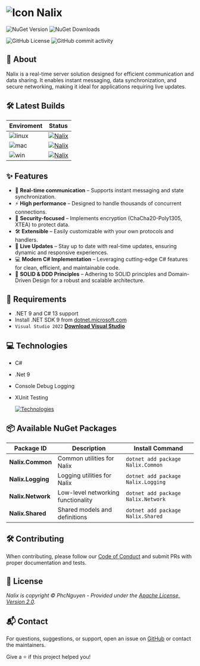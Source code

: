 # ![Icon](https://raw.githubusercontent.com/ppn-systems/Nalix/refs/heads/master/assets/Nalix.ico) **Nalix**

![NuGet Version](https://img.shields.io/nuget/v/Nalix.Common?style=flat-square&logo=nuget)
![NuGet Downloads](https://img.shields.io/nuget/dt/Nalix.Common?style=flat-square&logo=nuget)

![GitHub License](https://img.shields.io/github/license/phcnguyen/Nalix?style=flat-square)
![GitHub commit activity](https://img.shields.io/github/commit-activity/m/phcnguyen/Nalix?style=flat-square&logo=github)

## 📖 About

Nalix is a real-time server solution designed for efficient communication and data sharing. It enables instant messaging, data synchronization, and secure networking, making it ideal for applications requiring live updates.

## 🛠️ Latest Builds

| Enviroment | Status |
|------------|--------|
|![linux](https://badgen.net/badge/icon/Ubuntu%20Linux%2022.04%20x64?icon=terminal&label&color=orange)|[![Nalix](https://github.com/phcnguyen/Nalix/actions/workflows/Linux.yml/badge.svg?event=push)](https://github.com/phcnguyen/Nalix/actions/workflows/Linux.yml)|
|![mac](https://badgen.net/badge/icon/macOS%20Latest?icon=apple&label&color=purple&list=1)|[![Nalix](https://github.com/phcnguyen/Nalix/actions/workflows/MacOs.yml/badge.svg?event=push)](https://github.com/phcnguyen/Nalix/actions/workflows/MacOs.yml)|
|![win](https://badgen.net/badge/icon/Windows,.NET%209?icon=windows&label&list=1)|[![Nalix](https://github.com/phcnguyen/Nalix/actions/workflows/Windows.yml/badge.svg?event=push)](https://github.com/phcnguyen/Nalix/actions/workflows/Windows.yml)|

## ✨ Features

- 🔄 **Real-time communication** – Supports instant messaging and state synchronization.
- ⚡ **High performance** – Designed to handle thousands of concurrent connections.
- 🔐 **Security-focused** – Implements encryption (ChaCha20-Poly1305, XTEA) to protect data.
- 🛠️ **Extensible** – Easily customizable with your own protocols and handlers.
- 📡 **Live Updates** – Stay up to date with real-time updates, ensuring dynamic and responsive experiences.
- 💻 **Modern C# Implementation** – Leveraging cutting-edge C# features for clean, efficient, and maintainable code.
- 🧩 **SOLID & DDD Principles** – Adhering to SOLID principles and Domain-Driven Design for a robust and scalable architecture.

## 🔧 Requirements

- .NET 9 and C# 13 support
- Install .NET SDK 9 from [dotnet.microsoft.com](https://dotnet.microsoft.com/)
- `Visual Studio 2022` [**Download Visual Studio**](https://visualstudio.microsoft.com/downloads/)

## 💻 Technologies

- C#
- .Net 9
- Console Debug Logging
- XUnit Testing

    [![Technologies](https://skillicons.dev/icons?i=dotnet,cs,docker,git)](https://skillicons.dev)

## 📦 Available NuGet Packages

| Package ID                |Description                             | Install Command                            |
|---------------------------|----------------------------------------|--------------------------------------------|
| **Nalix.Common**          | Common utilities for Nalix             | `dotnet add package Nalix.Common`          |
| **Nalix.Logging**         | Logging utilities for Nalix            | `dotnet add package Nalix.Logging`         |
| **Nalix.Network**         | Low-level networking functionality     | `dotnet add package Nalix.Network`         |
| **Nalix.Shared**          | Shared models and definitions          | `dotnet add package Nalix.Shared`          |

## 🛠️ Contributing

When contributing, please follow our [Code of Conduct](CODE_OF_CONDUCT.md) and submit PRs with proper documentation and tests.

## 📜 License

_Nalix is copyright &copy; PhcNguyen - Provided under the [Apache License, Version 2.0](http://apache.org/licenses/LICENSE-2.0.html)._

## 📬 Contact

For questions, suggestions, or support, open an issue on [GitHub](https://github.com/phcnguyen/Nalix/issues) or contact the maintainers.

Give a ⭐️ if this project helped you!
